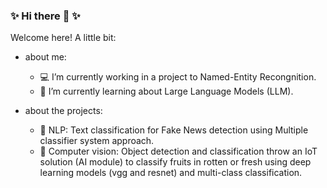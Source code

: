 ### ✨ Hi there 👋 ✨

Welcome here! A little bit:
- about me:
  - 💻 I’m currently working in a project to Named-Entity Recongnition.
  - 🌱 I’m currently learning about Large Language Models (LLM).

-  about the projects:
    - 📰 NLP: Text classification for Fake News detection using Multiple classifier system approach. 
    - 🔎 Computer vision: Object detection and classification throw an IoT solution (AI module) to classify fruits in rotten or fresh using deep learning models (vgg and resnet) and multi-class classification.   



